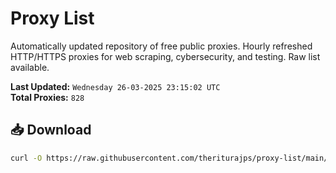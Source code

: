 # Proxy List

Automatically updated repository of free public proxies. Hourly refreshed HTTP/HTTPS proxies for web scraping, cybersecurity, and testing. Raw list available.

**Last Updated:** `Wednesday 26-03-2025 23:15:02 UTC`  
**Total Proxies:** `828`

## 📥 Download
```bash
curl -O https://raw.githubusercontent.com/theriturajps/proxy-list/main/proxies.txt
